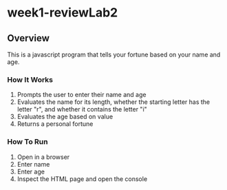 # week1-reviewLab2

## Overview

This is a javascript program that tells your fortune based on your name and age.

### How It Works
1. Prompts the user to enter their name and age
2. Evaluates the name for its length, whether the starting letter has the letter "r", and whether it contains the letter "i"
3. Evaluates the age based on value
4. Returns a personal fortune


### How To Run
1. Open in a browser
2. Enter name
3. Enter age
4. Inspect the HTML page and open the console